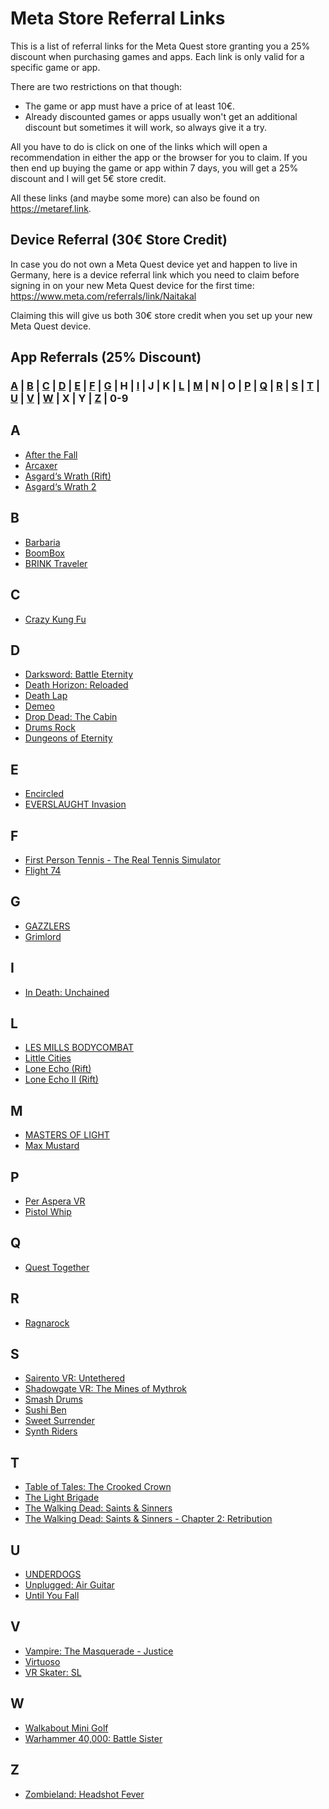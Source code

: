 # Meta Store Referral Links
This is a list of referral links for the Meta Quest store granting you a 25% discount when purchasing games and apps. Each link is only valid for a specific game or app.

There are two restrictions on that though:
* The game or app must have a price of at least 10€.
* Already discounted games or apps usually won't get an additional discount but sometimes it will work, so always give it a try.

All you have to do is click on one of the links which will open a recommendation in either the app or the browser for you to claim. If you then end up buying the game or app within 7 days, you will get a 25% discount and I will get 5€ store credit.

All these links (and maybe some more) can also be found on https://metaref.link.

## Device Referral (30€ Store Credit)
In case you do not own a Meta Quest device yet and happen to live in Germany, here is a device referral link which you need to claim before signing in on your new Meta Quest device for the first time: https://www.meta.com/referrals/link/Naitakal

Claiming this will give us both 30€ store credit when you set up your new Meta Quest device.

## App Referrals (25% Discount)
### [A](#a) | [B](#b) | [C](#c) | [D](#d) | [E](#e) | [F](#f) | [G](#g) | H | [I](#i) | J | K | [L](#l) | [M](#m) | N | O | [P](#p) | [Q](#q) | [R](#r) | [S](#s) | [T](#t) | [U](#u) | [V](#v) | [W](#w) | X | Y | [Z](#z) | 0-9
## A
* [After the Fall](https://www.oculus.com/appreferrals/Naitakal/2160364850746031/)
* [Arcaxer](https://www.oculus.com/appreferrals/Naitakal/5396412860376470/)
* [Asgard‘s Wrath (Rift)](https://www.oculus.com/appreferrals/Naitakal/1180401875303371/)
* [Asgard‘s Wrath 2](https://www.oculus.com/appreferrals/Naitakal/2603836099654226/)
## B
* [Barbaria](https://www.oculus.com/appreferrals/Naitakal/5296016923775393/)
* [BoomBox](https://www.oculus.com/appreferrals/Naitakal/3983480868361577/)
* [BRINK Traveler](https://www.oculus.com/appreferrals/Naitakal/3635172946605196/)
## C
* [Crazy Kung Fu](https://www.oculus.com/appreferrals/Naitakal/3846153838783795/)
## D
* [Darksword: Battle Eternity](https://www.oculus.com/appreferrals/Naitakal/5912124212170208/)
* [Death Horizon: Reloaded](https://www.oculus.com/appreferrals/Naitakal/2115015981923610/)
* [Death Lap](https://www.oculus.com/appreferrals/Naitakal/1954488057986071/)
* [Demeo](https://www.oculus.com/appreferrals/Naitakal/3634830803298285/)
* [Drop Dead: The Cabin](https://www.oculus.com/appreferrals/Naitakal/4691479430874595/)
* [Drums Rock](https://www.oculus.com/appreferrals/Naitakal/6378164228868127/)
* [Dungeons of Eternity](https://www.oculus.com/appreferrals/Naitakal/6341779295861881/)
## E
* [Encircled](https://www.oculus.com/appreferrals/Naitakal/7172808649485710/)
* [EVERSLAUGHT Invasion](https://www.oculus.com/appreferrals/Naitakal/5219488324783789/)
## F
* [First Person Tennis - The Real Tennis Simulator](https://www.oculus.com/appreferrals/Naitakal/6119989094742166/)
* [Flight 74](https://www.oculus.com/appreferrals/Naitakal/4939588089476517/)
## G
* [GAZZLERS](https://www.oculus.com/appreferrals/Naitakal/4912697945406928/)
* [Grimlord](https://www.oculus.com/appreferrals/Naitakal/6784503354964529/)
## I
* [In Death: Unchained](https://www.oculus.com/appreferrals/Naitakal/2334376869949242/)
## L
* [LES MILLS BODYCOMBAT](https://www.oculus.com/appreferrals/Naitakal/4015163475201433/)
* [Little Cities](https://www.oculus.com/appreferrals/Naitakal/4988470131168299/)
* [Lone Echo (Rift)](https://www.oculus.com/appreferrals/Naitakal/1368187813209608/)
* [Lone Echo II (Rift)](https://www.oculus.com/appreferrals/Naitakal/1711938725528735/)
## M
* [MASTERS OF LIGHT](https://www.oculus.com/appreferrals/Naitakal/6784615031600264/)
* [Max Mustard](https://www.oculus.com/appreferrals/Naitakal/5269080709783454/)
## P
* [Per Aspera VR](https://www.oculus.com/appreferrals/Naitakal/7365196930219982/)
* [Pistol Whip](https://www.oculus.com/appreferrals/Naitakal/2104963472963790/)
## Q
* [Quest Together](https://www.oculus.com/appreferrals/Naitakal/5394905193858074/)
## R
* [Ragnarock](https://www.oculus.com/appreferrals/Naitakal/3749621795127676/)
## S
* [Sairento VR: Untethered](https://www.oculus.com/appreferrals/Naitakal/2299215130112875/)
* [Shadowgate VR: The Mines of Mythrok](https://www.oculus.com/appreferrals/Naitakal/3878215958952165/)
* [Smash Drums](https://www.oculus.com/appreferrals/Naitakal/3630025217090808/)
* [Sushi Ben](https://www.oculus.com/appreferrals/Naitakal/5459391390744272/)
* [Sweet Surrender](https://www.oculus.com/appreferrals/Naitakal/4723352327707414/)
* [Synth Riders](https://www.oculus.com/appreferrals/Naitakal/2436558143118760/)
## T
* [Table of Tales: The Crooked Crown](https://www.oculus.com/appreferrals/Naitakal/4714471148644140/)
* [The Light Brigade](https://www.oculus.com/appreferrals/Naitakal/2681027292004911/)
* [The Walking Dead: Saints & Sinners](https://www.oculus.com/appreferrals/Naitakal/2897337400373711/)
* [The Walking Dead: Saints & Sinners - Chapter 2: Retribution](https://www.oculus.com/appreferrals/Naitakal/5190288877703616/)
## U
* [UNDERDOGS](https://www.oculus.com/appreferrals/Naitakal/5302178529865980/)
* [Unplugged: Air Guitar](https://www.oculus.com/appreferrals/Naitakal/4714094898617280/)
* [Until You Fall](https://www.oculus.com/appreferrals/Naitakal/2567459230020142/)
## V
* [Vampire: The Masquerade - Justice](https://www.oculus.com/appreferrals/Naitakal/6179032068838054/)
* [Virtuoso](https://www.oculus.com/appreferrals/Naitakal/4705981139481778/)
* [VR Skater: SL](https://www.oculus.com/appreferrals/Naitakal/7167852766594738/)
## W
* [Walkabout Mini Golf](https://www.oculus.com/appreferrals/Naitakal/2462678267173943/)
* [Warhammer 40,000: Battle Sister](https://www.oculus.com/appreferrals/Naitakal/3231001163584154/)
## Z
* [Zombieland: Headshot Fever](https://www.oculus.com/appreferrals/Naitakal/2792447070854325/)
